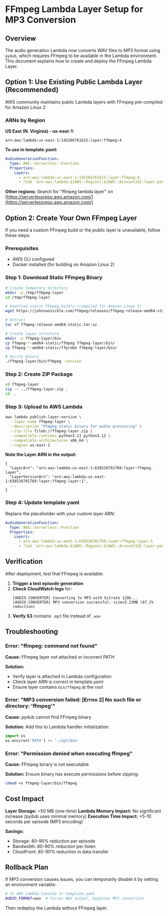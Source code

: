 # FFmpeg Lambda Layer Setup for MP3 Conversion

## Overview

The audio generation Lambda now converts WAV files to MP3 format using `pydub`, which requires FFmpeg to be available in the Lambda environment. This document explains how to create and deploy the FFmpeg Lambda Layer.

## Option 1: Use Existing Public Lambda Layer (Recommended)

AWS community maintains public Lambda layers with FFmpeg pre-compiled for Amazon Linux 2:

### ARNs by Region

**US East (N. Virginia) - us-east-1:**
```
arn:aws:lambda:us-east-1:145266761615:layer:ffmpeg:4
```

**To use in template.yaml:**
```yaml
AudioGenerationFunction:
  Type: AWS::Serverless::Function
  Properties:
    Layers:
      - arn:aws:lambda:us-east-1:145266761615:layer:ffmpeg:4
      - !Sub 'arn:aws:lambda:${AWS::Region}:${AWS::AccountId}:layer:podcasto-shared-layer-${Environment}:16'
```

**Other regions:** Search for "ffmpeg lambda layer" on [https://serverlessrepo.aws.amazon.com/](https://serverlessrepo.aws.amazon.com/)

## Option 2: Create Your Own FFmpeg Layer

If you need a custom FFmpeg build or the public layer is unavailable, follow these steps:

### Prerequisites
- AWS CLI configured
- Docker installed (for building on Amazon Linux 2)

### Step 1: Download Static FFmpeg Binary

```bash
# Create temporary directory
mkdir -p /tmp/ffmpeg-layer
cd /tmp/ffmpeg-layer

# Download static FFmpeg binary (compiled for Amazon Linux 2)
wget https://johnvansickle.com/ffmpeg/releases/ffmpeg-release-amd64-static.tar.xz

# Extract
tar xf ffmpeg-release-amd64-static.tar.xz

# Create layer structure
mkdir -p ffmpeg-layer/bin
cp ffmpeg-*-amd64-static/ffmpeg ffmpeg-layer/bin/
cp ffmpeg-*-amd64-static/ffprobe ffmpeg-layer/bin/

# Verify binary
./ffmpeg-layer/bin/ffmpeg -version
```

### Step 2: Create ZIP Package

```bash
cd ffmpeg-layer
zip -r ../ffmpeg-layer.zip .
cd ..
```

### Step 3: Upload to AWS Lambda

```bash
aws lambda publish-layer-version \
  --layer-name ffmpeg-layer \
  --description "FFmpeg static binary for audio processing" \
  --zip-file fileb://ffmpeg-layer.zip \
  --compatible-runtimes python3.11 python3.12 \
  --compatible-architectures x86_64 \
  --region us-east-1
```

**Note the Layer ARN in the output:**
```
{
  "LayerArn": "arn:aws:lambda:us-east-1:638520701769:layer:ffmpeg-layer",
  "LayerVersionArn": "arn:aws:lambda:us-east-1:638520701769:layer:ffmpeg-layer:1",
  ...
}
```

### Step 4: Update template.yaml

Replace the placeholder with your custom layer ARN:

```yaml
AudioGenerationFunction:
  Type: AWS::Serverless::Function
  Properties:
    Layers:
      - arn:aws:lambda:us-east-1:638520701769:layer:ffmpeg-layer:1
      - !Sub 'arn:aws:lambda:${AWS::Region}:${AWS::AccountId}:layer:podcasto-shared-layer-${Environment}:16'
```

## Verification

After deployment, test that FFmpeg is available:

1. **Trigger a test episode generation**
2. **Check CloudWatch logs** for:
   ```
   [AUDIO_CONVERTER] Converting to MP3 with bitrate 128k...
   [AUDIO_CONVERTER] MP3 conversion successful: size=5.23MB (87.2% reduction)
   ```
3. **Verify S3** contains `.mp3` file instead of `.wav`

## Troubleshooting

### Error: "ffmpeg: command not found"

**Cause:** FFmpeg layer not attached or incorrect PATH

**Solution:**
- Verify layer is attached in Lambda configuration
- Check layer ARN is correct in template.yaml
- Ensure layer contains `bin/ffmpeg` at the root

### Error: "MP3 conversion failed: [Errno 2] No such file or directory: 'ffmpeg'"

**Cause:** pydub cannot find FFmpeg binary

**Solution:**
Add this to Lambda handler initialization:
```python
import os
os.environ['PATH'] += ':/opt/bin'
```

### Error: "Permission denied when executing ffmpeg"

**Cause:** FFmpeg binary is not executable

**Solution:** Ensure binary has execute permissions before zipping:
```bash
chmod +x ffmpeg-layer/bin/ffmpeg
```

## Cost Impact

**Layer Storage:** ~50 MB (one-time)
**Lambda Memory Impact:** No significant increase (pydub uses minimal memory)
**Execution Time Impact:** +5-10 seconds per episode (MP3 encoding)

**Savings:**
- Storage: 80-90% reduction per episode
- Bandwidth: 80-90% reduction per listen
- CloudFront: 80-90% reduction in data transfer

## Rollback Plan

If MP3 conversion causes issues, you can temporarily disable it by setting an environment variable:

```bash
# In AWS Lambda Console or template.yaml
AUDIO_FORMAT=wav  # Forces WAV output, bypasses MP3 conversion
```

Then redeploy the Lambda without FFmpeg layer.
